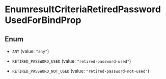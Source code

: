 

# EnumresultCriteriaRetiredPasswordUsedForBindProp

## Enum


* `ANY` (value: `"any"`)

* `RETIRED_PASSWORD_USED` (value: `"retired-password-used"`)

* `RETIRED_PASSWORD_NOT_USED` (value: `"retired-password-not-used"`)



